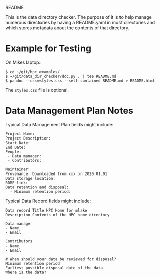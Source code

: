 README 

This is the data directory checker. The purpose of it is to help manage 
numerous directories by having a README.yaml in most directories and which 
stores metadata about the contents of that directory.

# Example for Testing

On Mikes laptop:

    $ cd ~/git/hpc_examples/
    $ ~/git/data_dir_checker/ddc.py . | tee README.md
    $ pandoc --css=styles.css --self-contained README.md > README.html

The `styles.css` file is optional.

# Data Management Plan Notes

Typical Data Management Plan fields might include:

    Project Name: 
    Project Description:
    Start Date: 
    End Date:
    People:
     - Data manager: 
     - Contributors:
      
    Maintainer: 
    Provenance: Downloaded from xxx on 2020.01.01
    Data storage location: 
    RDMP link: 
    Data retention and disposal:
      - Minimum retention period:

Typical Data Record fields might include:

    Data record Title HPC Home for mlake
    Description Contents of the HPC home directory 

    Data manager
    - Name
    - Email

    Contributors
    - Name
    - Email

    # When should your data be reviewed for disposal?
    Minimum retention period
    Earliest possible disposal date of the data
    Where is the data?


